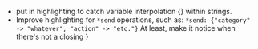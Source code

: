 * put in highlighting to catch variable interpolation {} within strings. 
* Improve highlighting for `*send` operations, such as: 
 `*send: {"category" -> "whatever", "action" -> "etc."}`
 At least, make it notice when there's not a closing }